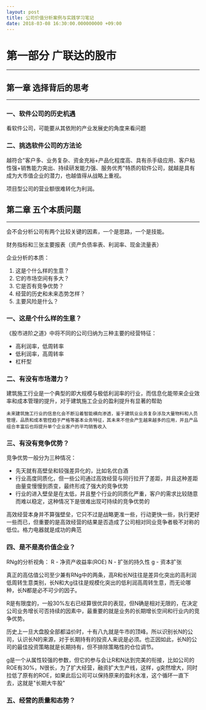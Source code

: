 ```yaml
---
layout: post
title: 公司价值分析案例与实践学习笔记
date: 2018-03-08 16:30:00.000000000 +09:00
---
```


# 第一部分 广联达的股市
---

## 第一章 选择背后的思考
---

### 一、软件公司的历史机遇
看软件公司，可能要从其依附的产业发展史的角度来看问题

### 二、挑选软件公司的方法论
越符合"客户多、业务复杂、资金充裕+产品化程度高、具有杀手级应用、客户粘性强+销售能力突出、持续研发能力强、服务优秀"特质的软件公司，就越是具有成为大市值企业的潜力，也越值得从战略上重视。

项目型公司的营业额很难转化为利润。


## 第二章 五个本质问题
---
会不会分析公司有两个比较关键的因素，一个是思路，一个是技能。

财务指标和三张主要报表（资产负债率表、利润率、现金流量表）

企业分析的本质：
1. 这是个什么样的生意？
2. 它的市场空间有多大？
3. 它是否有竞争优势？
4. 经营的历史和未来态势怎样？
5. 主要风险是什么？

### 一、这是个什么样的生意？
《股市进阶之道》中将不同的公司归纳为三种主要的经营特征：
+ 高利润率，低周转率
+ 低利润率，高周转率
+ 杠杆型

### 二、有没有市场潜力？
建筑施工行业是一个典型的即大规模与极低利润率的行业，而信息化能带来企业效率和成本管理的提升，对于建筑施工企业的盈利提升有显著的帮助
```
未来建筑施工行业的信息化会不断沿着智能横向渗透，鉴于建筑业业务复杂涉及大量物料和人员管理，品质和成本管控趋于严格等基本业务特征，其未来不但会产生越来越多的应用，并且产品组合丰富后也将提升单个企业客户的平均销售收入
```

### 三、有没有竞争优势？
竞争优势一般分为三种情况：
+ 先天就有高壁垒和较强差异化的，比如名优白酒
+ 行业高度同质化，但一些公司通过高效经营与同行拉开了差距，并且这种差距由量变慢慢到质变，最终形成了强大的竞争优势
+ 行业的进入壁垒是在太低，并且整个行业的同质化严重，客户的需求比较随意而难以稳定，这种情况下是很难出现可持续的竞争优势的

高效经营本身并不算强壁垒，它只不过是战略更准一些，行动更快一些，执行更好一些而已，但重要的是高效经营的结果是否造成了公司相对同业竞争者极不对称的低位。格力电器就是成功的典范

### 四、是不是高价值企业？
RNg的分析视角：
R - 净资产收益率(ROE)
N - 扩张的持久性
g - 资本扩张

真正的高估值公司至少兼有RNg中的两条，高R和长N往往是差异化突出的高利润低周转生意类别，长N和大g往往是规模化突出的低利润高周转生意，而无论哪种，长N都是必不可少的因子。

R是有限度的，一般30%左右已经算很优异的表现，但N确是相对无限的，在决定公司业务增长可否持续的因素中，最重要的就是业务的长期增长空间和行业内的竞争优势。

历史上一旦大盘股全部都溢价时，十有八九就是牛市的顶峰。所以识别长N的公司，认识长N的来源，对于长期持有的投资人来说是必须。也正因如此，长N的公司的最佳投资策略就是长期持有，但不排除策略性的仓位调节。

g是一个从属性较强的参数，但它的参与会让R和N达到完美的衔接，比如公司的ROE有30%，N很长，为了扩大经营，融资扩大生产线，这样，g突然增大，同时拉低了原有的ROE，如果此后公司可以保持原来的盈利水准，这个循环一直下去，这就是"长期大牛股"


### 五、经营的质量和态势？



